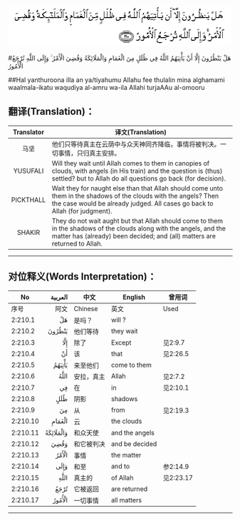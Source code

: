 ![002:210](images/002_210.gif)

#هَلْ يَنْظُرُونَ إِلَّا أَنْ يَأْتِيَهُمُ اللَّهُ فِي ظُلَلٍ مِنَ الْغَمَامِ وَالْمَلَائِكَةُ وَقُضِيَ الْأَمْرُ ۚ وَإِلَى اللَّهِ تُرْجَعُ الْأُمُورُ 

##Hal yanthuroona illa an ya/tiyahumu Allahu fee thulalin mina alghamami waalmala-ikatu waqudiya al-amru wa-ila Allahi turjaAAu al-omooru 

## 翻译(Translation)：

| Translator | 译文(Translation)                                            |
| :--------: | ------------------------------------------------------------ |
|    马坚    | 他们只等待真主在云荫中与众天神同齐降临，事情将被判决。一切事情，只归真主安排。 |
|  YUSUFALI  | Will they wait until Allah comes to them in canopies of clouds, with angels (in His train) and the question is (thus) settled? but to Allah do all questions go back (for decision). |
| PICKTHALL  | Wait they for naught else than that Allah should come unto them in the shadows of the clouds with the angels? Then the case would be already judged. All cases go back to Allah (for judgment). |
|   SHAKIR   | They do not wait aught but that Allah should come to them in the shadows of the clouds along with the angels, and the matter has (already) been decided; and (all) matters are returned to Allah. |

---

## 对位释义(Words Interpretation)：

| No   | العربية | 中文    | English | 曾用词 |
| ---- | ------: | ------- | ------- | ------ |
| 序号 |    阿文 | Chinese | 英文    | Used   |
| 2:210.1  | هَلْ        | 是吗？      | will ?         |          |
| 2:210.2  | يَنْظُرُونَ    | 他们等待   | they wait      |          |
| 2:210.3  | إِلَّا       | 除了       | Except         | 见2:9.7  |
| 2:210.4  | أَنْ        | 该         | that           | 见2:26.5 |
| 2:210.5  | يَأْتِيَهُمُ    | 来至他们   | come to them   |          |
| 2:210.6  | اللَّهُ      | 安拉，真主 | Allah          | 见2:7.2 |
| 2:210.7  | فِي        | 在         | in             | 见2:10.1 |
| 2:210.8  | ظُلَلٍ       | 阴影       | shadows        |          |
| 2:210.9  | مِنَ        | 从         | from           | 见2:19.3 |
| 2:210.10 | الْغَمَامِ    | 云         | the clouds     |          |
| 2:210.11 | وَالْمَلَائِكَةُ | 和众天使   | and the angels |          |
| 2:210.12 | وَقُضِيَ      | 和它被判决 | and be decided |          |
| 2:210.13 | الْأَمْرُ     | 事情       | the matter     |          |
| 2:210.14 | وَإِلَى      | 和至       | and to         | 参2:14.9 |
| 2:210.15 |      اللَّهِ | 真主的     | of Allah       | 见2:23.17 |
| 2:210.16 | تُرْجَعُ      | 它被返回   | are returned   |          |
| 2:210.17 | الْأُمُورُ    | 一切事情   | all matters    |          |

---
